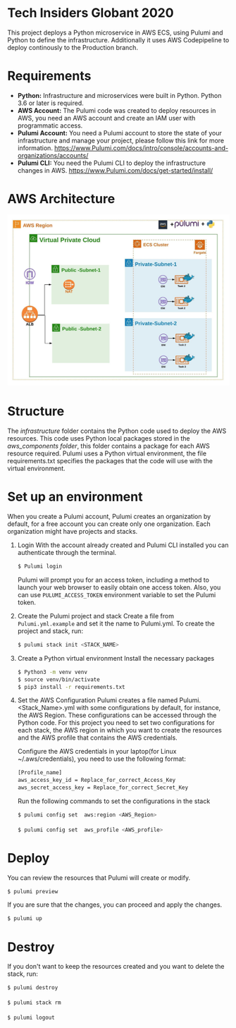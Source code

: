 # Tech Insiders Globant 2020

This project deploys a Python microservice in AWS ECS, using Pulumi and Python to define the infrastructure. Additionally it uses AWS Codepipeline to deploy continously to the Production branch.

# Requirements

* **Python:** Infrastructure and microservices were built in Python. Python 3.6 or later is required.
* **AWS Account:** The Pulumi code was created to deploy resources in AWS, you need an AWS account and create an IAM user with programmatic access.
* **Pulumi Account:** You need a Pulumi account to store the state of your infrastructure and manage your project, please follow this link for more information.
https://www.Pulumi.com/docs/intro/console/accounts-and-organizations/accounts/
* **Pulumi CLI:** You need the Pulumi CLI to deploy the infrastructure changes in AWS.
https://www.Pulumi.com/docs/get-started/install/

# AWS Architecture

![aws diagram](./docs/aws_architecture.jpeg)

# Structure

The *infrastructure* folder contains the Python code used to deploy the AWS resources. This code uses Python local packages stored in the *aws_components folder*, this folder contains a package for each AWS resource required.
Pulumi uses a Python virtual environment, the file requirements.txt specifies the packages that the code will use with the virtual environment.

# Set up an environment

When you create a Pulumi account, Pulumi creates an organization by default, for a free account you can create only one organization. Each organization might have projects and stacks.

1. Login
    With the account already created and Pulumi CLI installed you can authenticate through the terminal.
    ```sh
    $ Pulumi login
    ```
    Pulumi will prompt you for an access token, including a method to launch your web browser to easily obtain one access token. Also, you can use `PULUMI_ACCESS_TOKEN` environment variable to set the Pulumi token.

2. Create the Pulumi project and stack
    Create a file  from `Pulumi.yml.example`  and set it the name to Pulumi.yml.
    To create the project and stack, run:
    ```sh
    $ pulumi stack init <STACK_NAME>
    ```
3. Create a Python virtual environment
    Install the necessary packages

    ```bash
    $ Python3 -m venv venv
    $ source venv/bin/activate
    $ pip3 install -r requirements.txt
    ```
4. Set the AWS Configuration
    Pulumi creates a file named Pulumi.<Stack_Name>.yml with some configurations by default, for instance, the AWS Region. These configurations can be accessed through the Python code.
    For this project you need to set two configurations for each stack, the AWS region in which you want to create the resources and the AWS profile that contains the AWS credentials.

    Configure the AWS credentials in your laptop(for Linux  ~/.aws/credentials), you need to use the following format:

    ```bash
    [Profile_name]
    aws_access_key_id = Replace_for_correct_Access_Key
    aws_secret_access_key = Replace_for_correct_Secret_Key
    ```

    Run the following commands to set the configurations in the stack

    ```bash
    $ pulumi config set  aws:region <AWS_Region>

    $ pulumi config set  aws_profile <AWS_profile>
    ```
# Deploy

You can review the resources that Pulumi will create or modify.
```bash
$ pulumi preview
```

If you are sure that the changes, you can proceed and apply the changes.
```bash
$ pulumi up
```

# Destroy
If you don't want to keep the resources created and you want to delete the stack, run:

```bash
$ pulumi destroy

$ pulumi stack rm

$ pulumi logout
```
